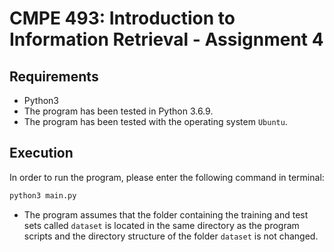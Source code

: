 # CMPE 493: Introduction to Information Retrieval - Assignment 4

## Requirements

* Python3 
* The program has been tested in Python 3.6.9.
* The program has been tested with the operating system `Ubuntu`.



## Execution

In order to run the program, please enter the following command in terminal:

```bash
python3 main.py
```

* The program assumes that the folder containing the training and test sets called `dataset` is located in the same directory as the program scripts and the directory structure of the folder `dataset` is not changed.
